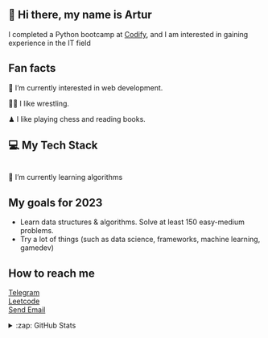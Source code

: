 <head>
<link rel="stylesheet" href="https://cdnjs.cloudflare.com/ajax/libs/font-awesome/5.15.3/css/all.min.css" integrity="sha384-XXXXXXX" crossorigin="anonymous">
</head>

## 👋 Hi there, my name is Artur
I completed a Python bootcamp at [Codify](https://www.codifylab.com/), and I am interested in gaining experience in the IT field

## Fan facts 

👀 I’m currently interested in web development.

🤼‍♂️ I like wrestling.

♟ I like playing chess and reading books.

## 💻 My Tech Stack
<i class="fab fa-python"></i>
<i class="fas fa-book"></i>
<i class="fas fa-code"></i>
<br>
🌱 I’m currently learning algorithms

## My goals for 2023
- Learn data structures & algorithms. Solve at least 150 easy-medium problems.
- Try a lot of things (such as data science, frameworks, machine learning, gamedev)

## How to reach me
[Telegram](https://t.me/@artos_tash) <br>
[Leetcode](https://leetcode.com/_Artos_/) <br>
[Send Email](mailto:strong.willed254@gmail.com)



<details>
  <summary>:zap: GitHub Stats</summary>

  <img align="left" alt="Kratos1Top's GitHub Stats" src="https://github-readme-stats.vercel.app/api?username=Kratos1Top&show_icons=true&theme=tokyonight" />

</details>

